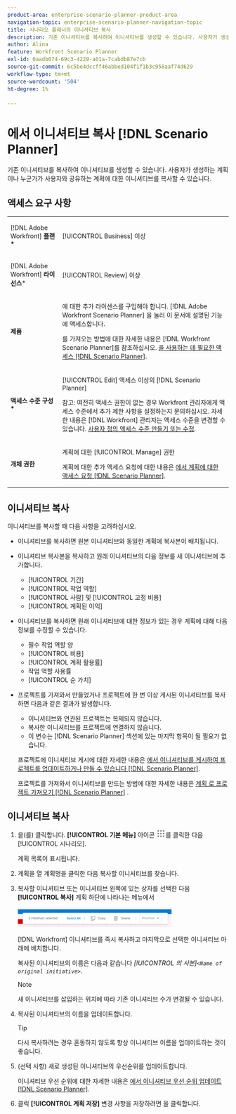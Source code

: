 ```yaml
---
product-area: enterprise-scenario-planner-product-area
navigation-topic: enterprise-scenario-planner-navigation-topic
title: 시나리오 플래너의 이니셔티브 복사
description: 기존 이니셔티브를 복사하여 이니셔티브를 생성할 수 있습니다. 사용자가 생성하는 계획이나 누군가가 사용자와 공유하는 계획에 대한 이니셔티브를 복사할 수 있습니다.
author: Alina
feature: Workfront Scenario Planner
exl-id: 0aadb074-69c3-4229-a01a-7cabdb87e7cb
source-git-commit: 6c5be4dccff46abbed104f1f1b3c958aaf74d629
workflow-type: tm+mt
source-wordcount: '504'
ht-degree: 1%

---
```


# 에서 이니셔티브 복사 [!DNL Scenario Planner]

기존 이니셔티브를 복사하여 이니셔티브를 생성할 수 있습니다. 사용자가 생성하는 계획이나 누군가가 사용자와 공유하는 계획에 대한 이니셔티브를 복사할 수 있습니다.

## 액세스 요구 사항

<table style="table-layout:auto"> 
 <col> 
 <col> 
 <tbody> 
  <tr> 
   <td> <p>[!DNL Adobe Workfront]<b> 플랜*</b> </p> </td> 
   <td>[!UICONTROL Business] 이상</td> 
  </tr> 
  <tr> 
   <td> <p>[!DNL Adobe Workfront]<b> 라이선스</b>*</p> </td> 
   <td> <p>[!UICONTROL Review] 이상</p> </td> 
  </tr> 
  <tr> 
   <td><b>제품</b> </td> 
   <td> <p>에 대한 추가 라이센스를 구입해야 합니다. [!DNL Adobe Workfront Scenario Planner] 을 눌러 이 문서에 설명된 기능에 액세스합니다.</p> <p>를 가져오는 방법에 대한 자세한 내용은 [!DNL Workfront Scenario Planner]를 참조하십시오. <a href="../scenario-planner/access-needed-to-use-sp.md" class="MCXref xref">을 사용하는 데 필요한 액세스 [!DNL Scenario Planner]</a>. </p> </td> 
  </tr> 
  <tr data-mc-conditions=""> 
   <td><strong>액세스 수준 구성*</strong> </td> 
   <td> <p>[!UICONTROL Edit] 액세스 이상의 [!DNL Scenario Planner]</p> <p>참고: 여전히 액세스 권한이 없는 경우 Workfront 관리자에게 액세스 수준에서 추가 제한 사항을 설정하는지 문의하십시오. 자세한 내용은 [!DNL Workfront] 관리자는 액세스 수준을 변경할 수 있습니다. <a href="../administration-and-setup/add-users/configure-and-grant-access/create-modify-access-levels.md" class="MCXref xref">사용자 정의 액세스 수준 만들기 또는 수정</a>.</p> </td> 
  </tr> 
  <tr data-mc-conditions=""> 
   <td> <p><strong>개체 권한</strong> </p> </td> 
   <td> <p>계획에 대한 [!UICONTROL Manage] 권한</p> <p>계획에 대한 추가 액세스 요청에 대한 내용은 <a href="../scenario-planner/request-access-to-plan.md" class="MCXref xref">에서 계획에 대한 액세스 요청 [!DNL Scenario Planner]</a>.</p> </td> 
  </tr> 
 </tbody> 
</table>

## 이니셔티브 복사

이니셔티브를 복사할 때 다음 사항을 고려하십시오.

* 이니셔티브를 복사하면 원본 이니셔티브와 동일한 계획에 복사본이 배치됩니다.
* 이니셔티브 복사본을 복사하고 원래 이니셔티브의 다음 정보를 새 이니셔티브에 추가합니다.

   * [!UICONTROL 기간]
   * [!UICONTROL 작업 역할]
   * [!UICONTROL 사람] 및 [!UICONTROL 고정 비용]
   * [!UICONTROL 계획된 이익]

* 이니셔티브를 복사하면 원래 이니셔티브에 대한 정보가 있는 경우 계획에 대해 다음 정보를 수정할 수 있습니다.

   * 필수 작업 역할 양
   * [!UICONTROL 비용]
   * [!UICONTROL 계획 활용률]
   * 작업 역할 사용률
   * [!UICONTROL 순 가치]

* 프로젝트를 가져와서 만들었거나 프로젝트에 한 번 이상 게시된 이니셔티브를 복사하면 다음과 같은 결과가 발생합니다.

   * 이니셔티브와 연관된 프로젝트는 복제되지 않습니다.
   * 복사한 이니셔티브를 프로젝트에 연결하지 않습니다.
   * 이 변수는 [!DNL Scenario Planner] 섹션에 있는 마지막 항목이 될 필요가 없습니다.

   프로젝트에 이니셔티브 게시에 대한 자세한 내용은 [에서 이니셔티브를 게시하여 프로젝트를 업데이트하거나 만들 수 있습니다 [!DNL Scenario Planner]](../scenario-planner/publish-scenarios-update-projects.md).

   프로젝트를 가져와서 이니셔티브를 만드는 방법에 대한 자세한 내용은 [계획 로 프로젝트 가져오기 [!DNL Scenario Planner]](../scenario-planner/import-projects-to-plans.md) .

## 이니셔티브 복사

1. 을(를) 클릭합니다. **[!UICONTROL 기본 메뉴]** 아이콘 ![](assets/main-menu-icon.png)를 클릭한 다음 [!UICONTROL 시나리오].

   계획 목록이 표시됩니다.

1. 계획을 열 계획명을 클릭한 다음 복사할 이니셔티브를 찾습니다.
1. 복사할 이니셔티브 또는 이니셔티브 왼쪽에 있는 상자를 선택한 다음 **[!UICONTROL 복사]** 계획 하단에 나타나는 메뉴에서

   ![](assets/bottom-manage-initiative-menu-350x45.png)

   [!DNL Workfront] 이니셔티브를 즉시 복사하고 마지막으로 선택한 이니셔티브 아래에 배치합니다.

   복사된 이니셔티브의 이름은 다음과 같습니다 *[!UICONTROL 의 사본]`<Name of original initiative>`*.

   >[!NOTE]
   >
   >새 이니셔티브를 삽입하는 위치에 따라 기존 이니셔티브 수가 변경될 수 있습니다.

1. 복사된 이니셔티브의 이름을 업데이트합니다.

   >[!TIP]
   >
   >다시 복사하려는 경우 혼동하지 않도록 항상 이니셔티브 이름을 업데이트하는 것이 좋습니다.

1. (선택 사항) 새로 생성된 이니셔티브의 우선순위를 업데이트합니다.

   이니셔티브 우선 순위에 대한 자세한 내용은 [에서 이니셔티브 우선 순위 업데이트 [!DNL Scenario Planner]](../scenario-planner/prioritize-initiatives.md).

1. 클릭 **[!UICONTROL 계획 저장]** 변경 사항을 저장하려면 을 클릭합니다.
